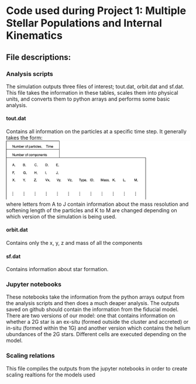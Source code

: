 # Code used during Project 1: Multiple Stellar Populations and Internal Kinematics

## File descriptions:
### Analysis scripts
The simulation outputs three files of interest; tout.dat, orbit.dat and sf.dat. This file takes the information in these tables, scales them into physical units, and converts them to python arrays and performs some basic analysis.

#### tout.dat 
Contains all information on the particles at a specific time step. It generally takes the form:
![tout.dat](./tout.dat_description.png?raw=true "tout.dat")
where letters from A to J contain information about the mass resolution and softening length of the particles and K to M are changed depending on which version of the simulation is being used. 

#### orbit.dat 
Contains only the x, y, z and mass of all the components 

#### sf.dat 
Contains information about star formation.


### Jupyter notebooks
These notebooks take the information from the python arrays output from the analysis scripts and then does a much deaper analysis.
The outputs saved on github should contain the information from the fiducial model.
There are two versions of our model: one that contains information on whether a 2G star is an ex-situ (formed outside the cluster and accreted) or in-situ (formed within the 1G) and another version which contains the helium ubundances of the 2G stars.
Different cells are executed depending on the model.

### Scaling relations
This file compiles the outputs from the jupyter notebooks in order to create scaling realtions for the models used
